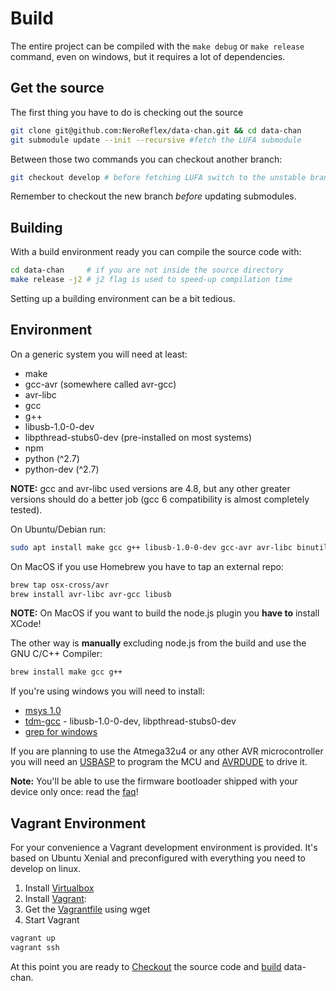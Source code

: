 # Build

The entire project can be compiled with the `make debug` or `make release` command, even on windows, but it requires a lot of dependencies.

## Get the source

The first thing you  have to do is checking out the source

```sh
git clone git@github.com:NeroReflex/data-chan.git && cd data-chan
git submodule update --init --recursive #fetch the LUFA submodule
```

Between those two commands you can checkout another branch:

```sh
git checkout develop # before fetching LUFA switch to the unstable branch
```

Remember to checkout the new branch *before* updating submodules.

## Building

With a build environment ready you can compile the source code with:

```sh
cd data-chan     # if you are not inside the source directory
make release -j2 # j2 flag is used to speed-up compilation time
```

Setting up a building environment can be a bit tedious.

## Environment

On a generic system you will need at least:

* make
* gcc-avr (somewhere called avr-gcc)
* avr-libc
* gcc
* g++
* libusb-1.0-0-dev
* libpthread-stubs0-dev (pre-installed on most systems)
* npm
* python      (^2.7)
* python-dev  (^2.7)

__NOTE:__ gcc and avr-libc used versions are 4.8, but any other greater versions should do a better job (gcc 6 compatibility is almost completely tested).

On Ubuntu/Debian run:

```sh
sudo apt install make gcc g++ libusb-1.0-0-dev gcc-avr avr-libc binutils-avr pyhon python-dev
```

On MacOS if you use Homebrew you have to tap an external repo:

```sh
brew tap osx-cross/avr
brew install avr-libc avr-gcc libusb
```

__NOTE:__ On MacOS if you want to build the node.js plugin you __have to__ install XCode!

The other way is __manually__ excluding node.js from the build and use the GNU C/C++ Compiler:

```sh
brew install make gcc g++
```

If you're using windows you will need to install:

* [msys 1.0](http://downloads.sourceforge.net/mingw/MSYS-1.0.11.exe)
* [tdm-gcc](http://tdm-gcc.tdragon.net/) - libusb-1.0-0-dev, libpthread-stubs0-dev
* [grep for windows](http://www.wingrep.com/)

If you are planning to use the Atmega32u4 or any other AVR microcontroller you will need an [USBASP](http://www.fischl.de/usbasp/) to program the MCU and [AVRDUDE](http://www.nongnu.org/avrdude/) to drive it.

__Note:__ You'll be able to use the firmware bootloader shipped with your device only once: read the [faq](faq.md)!

## Vagrant Environment

For your convenience a Vagrant development environment is provided.
It's based on Ubuntu Xenial and preconfigured with everything you need to develop on linux.

1. Install [Virtualbox](https://www.virtualbox.org/wiki/Downloads)
1. Install [Vagrant](https://www.vagrantup.com/downloads.html):
1. Get the [Vagrantfile](https://raw.githubusercontent.com/NeroReflex/data-chan/master/Vagrantfile) using wget
1. Start Vagrant

```sh
vagrant up
vagrant ssh
```

At this point you are ready to [Checkout](#get-the-source) the source code and [build](#building) data-chan.

